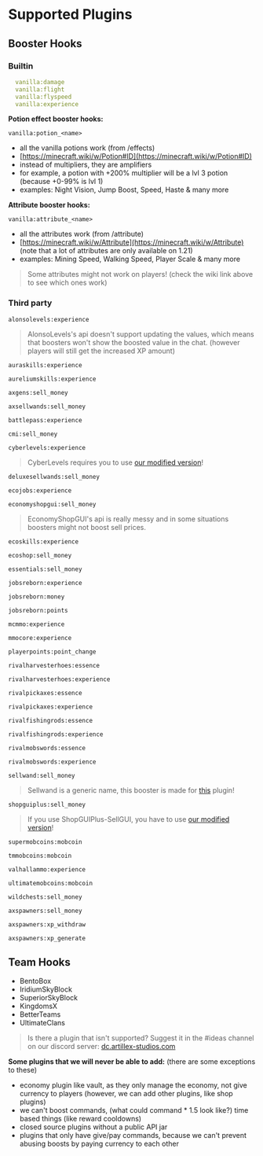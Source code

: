 # Supported Plugins

## Booster Hooks

### Builtin
```yaml
  vanilla:damage
  vanilla:flight
  vanilla:flyspeed
  vanilla:experience
```

**Potion effect booster hooks:**

`vanilla:potion_<name>`
- all the vanilla potions work (from /effects)
- [https://minecraft.wiki/w/Potion#ID](https://minecraft.wiki/w/Potion#ID)
- instead of multipliers, they are amplifiers
- for example, a potion with +200% multiplier will be a lvl 3 potion (because +0-99% is lvl 1)
- examples: Night Vision, Jump Boost, Speed, Haste & many more

**Attribute booster hooks:**

`vanilla:attribute_<name>`
- all the attributes work (from /attribute)
- [https://minecraft.wiki/w/Attribute](https://minecraft.wiki/w/Attribute) (note that a lot of attributes are only available on 1.21)
- examples: Mining Speed, Walking Speed, Player Scale & many more
> Some attributes might not work on players! (check the wiki link above to see which ones work)

### Third party


`alonsolevels:experience`
> AlonsoLevels's api doesn't support updating the values, which means that boosters won't show the boosted value in the chat. (however players will still get the increased XP amount)

`auraskills:experience`

`aureliumskills:experience`

`axgens:sell_money`

`axsellwands:sell_money`

`battlepass:experience`

`cmi:sell_money`

`cyberlevels:experience`
> CyberLevels requires you to use [our modified version](https://github.com/BenceX100/CyberLevels-with-api/releases)!

`deluxesellwands:sell_money`

`ecojobs:experience`

`economyshopgui:sell_money`
> EconomyShopGUI's api is really messy and in some situations boosters might not boost sell prices.

`ecoskills:experience`

`ecoshop:sell_money`

`essentials:sell_money`

`jobsreborn:experience`

`jobsreborn:money`

`jobsreborn:points`

`mcmmo:experience`

`mmocore:experience`

`playerpoints:point_change`

`rivalharvesterhoes:essence`

`rivalharvesterhoes:experience`

`rivalpickaxes:essence`

`rivalpickaxes:experience`

`rivalfishingrods:essence`

`rivalfishingrods:experience`

`rivalmobswords:essence`

`rivalmobswords:experience`

`sellwand:sell_money`
> Sellwand is a generic name, this booster is made for [this](https://www.spigotmc.org/resources/sell-wand.87014/) plugin!

`shopguiplus:sell_money`
> If you use ShopGUIPlus-SellGUI, you have to use [our modified version](https://github.com/BenceX100/ShopGUIPlus-SellGUI/releases)!

`supermobcoins:mobcoin`

`tmmobcoins:mobcoin`

`valhallammo:experience`

`ultimatemobcoins:mobcoin`

`wildchests:sell_money`

`axspawners:sell_money`

`axspawners:xp_withdraw`

`axspawners:xp_generate`

## Team Hooks
* BentoBox
* IridiumSkyBlock
* SuperiorSkyBlock
* KingdomsX
* BetterTeams
* UltimateClans

> Is there a plugin that isn't supported? Suggest it in the #ideas channel on our discord server:
<font color="#1f67ff">[dc.artillex-studios.com](https://dc.artillex-studios.com/)</font>

**Some plugins that we will never be able to add:** (there are some exceptions to these)
- economy plugin like vault, as they only manage the economy, not give currency to players (however, we can add other plugins, like shop plugins)
- we can't boost commands, (what could command * 1.5 look like?) time based things (like reward cooldowns)
- closed source plugins without a public API jar
- plugins that only have give/pay commands, because we can't prevent abusing boosts by paying currency to each other
